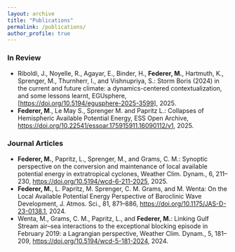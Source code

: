 ```yaml
---
layout: archive
title: "Publications"
permalink: /publications/
author_profile: true
---
```


### In Review
* Riboldi, J., Noyelle, R., Agayar, E., Binder, H., **Federer, M.**, Hartmuth, K., Sprenger, M., Thurnherr, I., and Vishnupriya, S.: Storm Boris (2024) in the current and future climate: a dynamics-centered contextualization, and some lessons learnt, EGUsphere, [https://doi.org/10.5194/egusphere-2025-3599], 2025.
* **Federer, M**., Le May S., Sprenger M. and Papritz L.: Collapses of Hemispheric Available Potential Energy, ESS Open Archive, https://doi.org/10.22541/essoar.175915911.16090112/v1, 2025. 

### Journal Articles
* **Federer, M.**, Papritz, L., Sprenger, M., and Grams, C. M.: Synoptic perspective on the conversion and maintenance of local available potential energy in extratropical cyclones, Weather Clim. Dynam., 6, 211–230, https://doi.org/10.5194/wcd-6-211-2025, 2025.
* **Federer, M.**, L. Papritz, M. Sprenger, C. M. Grams, and M. Wenta: On the Local Available Potential Energy Perspective of Baroclinic Wave Development, J. Atmos. Sci., 81, 871–886, https://doi.org/10.1175/JAS-D-23-0138.1, 2024.
* Wenta, M., Grams, C. M., Papritz, L., and **Federer, M.**: Linking Gulf Stream air–sea interactions to the exceptional blocking episode in February 2019: a Lagrangian perspective, Weather Clim. Dynam., 5, 181–209, https://doi.org/10.5194/wcd-5-181-2024, 2024.

